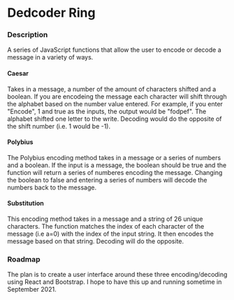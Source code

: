 # Dedcoder Ring

### Description 

A series of JavaScript functions that allow the user to encode or decode a message in a variety of ways.

#### Caesar

Takes in a message, a number of the amount of characters shifted and a boolean. If you are encodeing the message each character will shift through the alphabet
based on the number value entered. For example, if you enter "Encode", 1 and true as the inputs, the output would be "fodpef". The alphabet shifted one letter to the write. Decoding 
would do the opposite of the shift number (i.e. 1 would be -1). 

#### Polybius

The Polybius encoding method takes in a message or a series of numbers and a boolean. If the input is a message, the boolean should be true and the function will return
a series of numberes encoding the message. Changing the boolean to false and entering a series of numbers will decode the numbers back to the message.

#### Substitution

This encoding method takes in a message and a string of 26 unique characters. The function matches the index of each character of the message (i.e a=0) with the index of 
the input string. It then encodes the message based on that string. Decoding will do the opposite.

### Roadmap

The plan is to create a user interface around these three encoding/decoding using React and Bootstrap. I hope to have this up and running sometime in September 2021.
